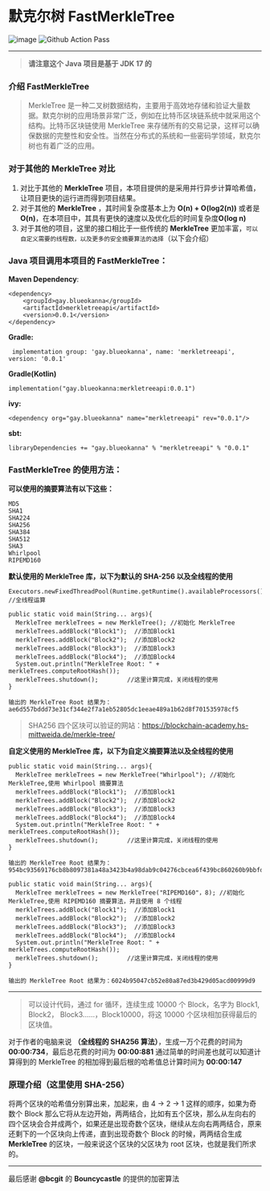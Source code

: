 # 默克尔树 FastMerkleTree
![image](https://github.com/blueokanna/MerkleTreeAPI/assets/56761243/05d496fd-0c45-4fef-ab88-852786cfa65b)
![Github Action Pass](https://github.com/github/docs/actions/workflows/main.yml/badge.svg)

----

> **请注意这个 Java 项目是基于 JDK 17 的**
 
### 介绍 FastMerkleTree
> MerkleTree 是一种二叉树数据结构，主要用于高效地存储和验证大量数据。默克尔树的应用场景非常广泛，例如在比特币区块链系统中就采用这个结构。比特币区块链使用 MerkleTree 来存储所有的交易记录，这样可以确保数据的完整性和安全性。当然在分布式的系统和一些密码学领域，默克尔树也有着广泛的应用。


### 对于其他的 **MerkleTree** 对比
1. 对比于其他的 **MerkleTree** 项目，本项目提供的是采用并行异步计算哈希值，让项目更快的运行进而得到项目结果。
2. 对于其他的 **MerkleTree** ，其时间复杂度基本上为 **O(n) + O(log2(n))** 或者是  **O(n)**，在本项目中，其具有更快的速度以及优化后的时间复杂度**O(log n)**
3. 对于其他的项目，这里的接口相比于一些传统的 **MerkleTree** 更加丰富，`可以自定义需要的线程数，以及更多的安全摘要算法的选择`（以下会介绍）

### Java 项目调用本项目的 FastMerkleTree：
**Maven Dependency**:
```
<dependency>
    <groupId>gay.blueokanna</groupId>
    <artifactId>merkletreeapi</artifactId>
    <version>0.0.1</version>
</dependency>
```
**Gradle:**
```
 implementation group: 'gay.blueokanna', name: 'merkletreeapi', version: '0.0.1'
```
**Gradle(Kotlin)**
```
implementation("gay.blueokanna:merkletreeapi:0.0.1")
```
**ivy:**
```
<dependency org="gay.blueokanna" name="merkletreeapi" rev="0.0.1"/>
```
**sbt:**
```
libraryDependencies += "gay.blueokanna" % "merkletreeapi" % "0.0.1"
```

### FastMerkleTree 的使用方法：
**可以使用的摘要算法有以下这些：**
```
MD5
SHA1
SHA224
SHA256
SHA384
SHA512
SHA3
Whirlpool
RIPEMD160
```

**默认使用的 MerkleTree 库，以下为默认的 SHA-256 以及全线程的使用**
```
Executors.newFixedThreadPool(Runtime.getRuntime().availableProcessors(); //全线程运算
```
```
public static void main(String... args){
  MerkleTree merkleTrees = new MerkleTree(); //初始化 MerkleTree
  merkleTrees.addBlock("Block1");  //添加Block1
  merkleTrees.addBlock("Block2");  //添加Block2
  merkleTrees.addBlock("Block3");  //添加Block3
  merkleTrees.addBlock("Block4");  //添加Block4
  System.out.println("MerkleTree Root: " + merkleTrees.computeRootHash());
  merkleTrees.shutdown();        //这里计算完成，关闭线程的使用
}

输出的 MerkleTree Root 结果为：ae6d557bddd73e31cf344e2f7a1eb52805dc1eeae489a1b62d8f701535978cf5
```
> SHA256 四个区块可以验证的网站：https://blockchain-academy.hs-mittweida.de/merkle-tree/

**自定义使用的 MerkleTree 库，以下为自定义摘要算法以及全线程的使用**
```
public static void main(String... args){
  MerkleTree merkleTrees = new MerkleTree("Whirlpool"); //初始化 MerkleTree,使用 Whirlpool 摘要算法
  merkleTrees.addBlock("Block1");  //添加Block1
  merkleTrees.addBlock("Block2");  //添加Block2
  merkleTrees.addBlock("Block3");  //添加Block3
  merkleTrees.addBlock("Block4");  //添加Block4
  System.out.println("MerkleTree Root: " + merkleTrees.computeRootHash());
  merkleTrees.shutdown();        //这里计算完成，关闭线程的使用
}

输出的 MerkleTree Root 结果为：
954bc93569176cb8b8097381a48a3423b4a98dab9c04276cbcea6f439bc860260b9bbfdb030f75621527c445e962289c063177eb4739fbee500f86ac84e11738
```

```
public static void main(String... args){
  MerkleTree merkleTrees = new MerkleTree("RIPEMD160"，8); //初始化 MerkleTree,使用 RIPEMD160 摘要算法，并且使用 8 个线程
  merkleTrees.addBlock("Block1");  //添加Block1
  merkleTrees.addBlock("Block2");  //添加Block2
  merkleTrees.addBlock("Block3");  //添加Block3
  merkleTrees.addBlock("Block4");  //添加Block4
  System.out.println("MerkleTree Root: " + merkleTrees.computeRootHash());
  merkleTrees.shutdown();        //这里计算完成，关闭线程的使用
}

输出的 MerkleTree Root 结果为：6024b95047cb52e80a87ed3b429d05acd00999d9
```
----

> 可以设计代码，通过 for 循环，连续生成 10000 个 Block，名字为 Block1, Block2， Block3......，Block10000，将这 10000 个区块相加获得最后的区块值。

对于作者的电脑来说 **（全线程的 SHA256 算法）**，生成一万个花费的时间为 **00:00:734**，最后总花费的时间为 **00:00:881** 通过简单的时间差也就可以知道计算得到的 MerkleTree 的相加得到最后根的哈希值总计算时间为 **00:00:147**

### 原理介绍（这里使用 SHA-256）
将两个区块的哈希值分别算出来，加起来，由 4 -> 2 -> 1 这样的顺序，如果为奇数个 Block 那么它将从左边开始，两两结合，比如有五个区块，那么从左向右的四个区块会合并成两个，如果还是出现奇数个区块，继续从左向右两两结合，原来还剩下的一个区块向上传递，直到出现奇数个 Block 的时候，两两结合生成 **MerkleTree** 的区块，一般来说这个区块的父区块为 root 区块，也就是我们所求的。

----
最后感谢 **@bcgit** 的 **Bouncycastle** 的提供的加密算法
